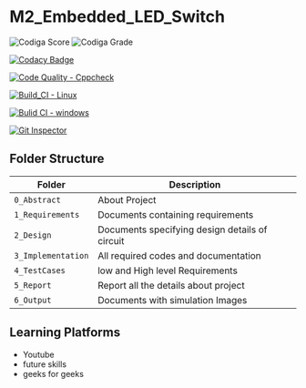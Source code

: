 # M2_Embedded_LED_Switch

![Codiga Score](https://api.codiga.io/project/33101/score/svg)
![Codiga Grade](https://api.codiga.io/project/33101/status/svg)

[![Codacy Badge](https://app.codacy.com/project/badge/Grade/042138d0e33246dabb8092fae76d4e3a)](https://www.codacy.com/gh/Kommina-Mohansai/M2_Embedded_LED_Switch/dashboard?utm_source=github.com&amp;utm_medium=referral&amp;utm_content=Kommina-Mohansai/M2_Embedded_LED_Switch&amp;utm_campaign=Badge_Grade)

[![Code Quality - Cppcheck](https://github.com/Kommina-Mohansai/M2_Embedded_LED_Switch/actions/workflows/c-cpp.yml/badge.svg)](https://github.com/Kommina-Mohansai/M2_Embedded_LED_Switch/actions/workflows/c-cpp.yml)

[![Build_CI - Linux](https://github.com/Kommina-Mohansai/M2_Embedded_LED_Switch/actions/workflows/Linux.yml/badge.svg)](https://github.com/Kommina-Mohansai/M2_Embedded_LED_Switch/actions/workflows/Linux.yml)

[![Bulid CI - windows](https://github.com/Kommina-Mohansai/M2_Embedded_LED_Switch/actions/workflows/Windows.yml/badge.svg)](https://github.com/Kommina-Mohansai/M2_Embedded_LED_Switch/actions/workflows/Windows.yml)

[![Git Inspector](https://github.com/Kommina-Mohansai/M2_Embedded_LED_Switch/actions/workflows/Git%20Inspector.yml/badge.svg)](https://github.com/Kommina-Mohansai/M2_Embedded_LED_Switch/actions/workflows/Git%20Inspector.yml)

## Folder Structure
Folder             | Description
-------------------| -----------------------------------------
`0_Abstract`       | About Project
`1_Requirements`   | Documents containing requirements 
`2_Design`         | Documents specifying design details of circuit
`3_Implementation` | All required codes and documentation
`4_TestCases`      | low and High level Requirements
`5_Report`         | Report all the details about project
`6_Output`         | Documents with simulation Images

## Learning Platforms
* Youtube
* future skills
* geeks for geeks
